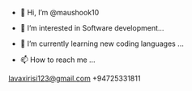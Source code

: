 - 👋 Hi, I’m @maushook10
- 👀 I’m interested in Software development...
- 🌱 I’m currently learning new coding languages  ...

- 📫 How to reach me ...

lavaxirisi123@gmail.com
+94725331811

<!---
maushook10/maushook10 is a ✨ special ✨ repository because its `README.md` (this file) appears on your GitHub profile.
You can click the Preview link to take a look at your changes.
--->
